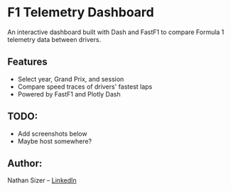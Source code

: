 # F1 Telemetry Dashboard

An interactive dashboard built with Dash and FastF1 to compare Formula 1 telemetry data between drivers.

## Features
- Select year, Grand Prix, and session
- Compare speed traces of drivers' fastest laps
- Powered by FastF1 and Plotly Dash

## TODO:
- Add screenshots below
- Maybe host somewhere?

## Author:
Nathan Sizer – [LinkedIn](https://www.linkedin.com/in/nathan-sizer)

